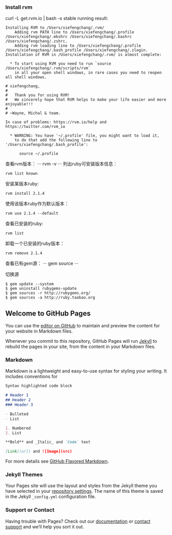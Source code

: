 ### Install rvm
curl -L get.rvm.io | bash -s stable
running result: 
```
Installing RVM to /Users/xiefengchang/.rvm/
    Adding rvm PATH line to /Users/xiefengchang/.profile /Users/xiefengchang/.mkshrc /Users/xiefengchang/.bashrc /Users/xiefengchang/.zshrc.
    Adding rvm loading line to /Users/xiefengchang/.profile /Users/xiefengchang/.bash_profile /Users/xiefengchang/.zlogin.
Installation of RVM in /Users/xiefengchang/.rvm/ is almost complete:

  * To start using RVM you need to run `source /Users/xiefengchang/.rvm/scripts/rvm`
    in all your open shell windows, in rare cases you need to reopen all shell windows.

# xiefengchang,
#
#   Thank you for using RVM!
#   We sincerely hope that RVM helps to make your life easier and more enjoyable!!!
#
# ~Wayne, Michal & team.

In case of problems: https://rvm.io/help and https://twitter.com/rvm_io

  * WARNING: You have '~/.profile' file, you might want to load it,
    to do that add the following line to '/Users/xiefengchang/.bash_profile':

      source ~/.profile
```
查看rvm版本：
···
rvm -v
···
列出ruby可安装版本信息：
```
rvm list known
```
安装某版本ruby:
```
rvm install 2.1.4
```
使用该版本ruby作为默认版本：
```
rvm use 2.1.4 --default
```
查看已安装的ruby:
```
rvm list
```
卸载一个已安装的ruby版本：
```
rvm remove 2.1.4
```
查看已有gem源：
···
gem source
···

切换源
```
$ gem update --system
$ gem uninstall rubygems-update
$ gem sources -r http://rubygems.org/
$ gem sources -a http://ruby.taobao.org
```

## Welcome to GitHub Pages

You can use the [editor on GitHub](https://github.com/fengchangfight/fengchang-s-rubynotes/edit/master/README.md) to maintain and preview the content for your website in Markdown files.

Whenever you commit to this repository, GitHub Pages will run [Jekyll](https://jekyllrb.com/) to rebuild the pages in your site, from the content in your Markdown files.

### Markdown

Markdown is a lightweight and easy-to-use syntax for styling your writing. It includes conventions for

```markdown
Syntax highlighted code block

# Header 1
## Header 2
### Header 3

- Bulleted
- List

1. Numbered
2. List

**Bold** and _Italic_ and `Code` text

[Link](url) and ![Image](src)
```

For more details see [GitHub Flavored Markdown](https://guides.github.com/features/mastering-markdown/).

### Jekyll Themes

Your Pages site will use the layout and styles from the Jekyll theme you have selected in your [repository settings](https://github.com/fengchangfight/fengchang-s-rubynotes/settings). The name of this theme is saved in the Jekyll `_config.yml` configuration file.

### Support or Contact

Having trouble with Pages? Check out our [documentation](https://help.github.com/categories/github-pages-basics/) or [contact support](https://github.com/contact) and we’ll help you sort it out.
